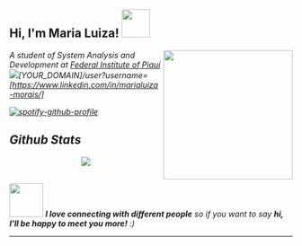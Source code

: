 <h2> Hi, I'm Maria Luiza! <img src="https://shorturl.at/yHnfV" width="50"></h2>
<img align='right' src="https://shorturl.at/lYHwy" width="230">
<p><em>A student of System Analysis and Development at <a href="https://www.ifpi.edu.br/">Federal Institute of Piauí</a><img src="https://shorturl.at/lxYx6" 

[YOUR_DOMAIN]/user?username=[https://www.linkedin.com/in/marialuiza-morais/]


[![spotify-github-profile](https://spotify-github-profile.kittinanx.com/api/view?uid=14uzegibvp8xtptd6svfoyfc1&cover_image=true&theme=natemoo-re&show_offline=false&background_color=121212&interchange=false&bar_color=e8c517&bar_color_cover=false)](https://github.com/kittinan/spotify-github-profile)

## Github Stats  
<div align="center"><img src="https://github-readme-stats.vercel.app/api?username=malusccp&show_icons=true&count_private=true&hide_border=true" align="center" /></div>  

<br/>  

<img src="https://media.giphy.com/media/VgCDAzcKvsR6OM0uWg/giphy.gif" width="60"> <em><b>I love connecting with different people</b> so if you want to say <b>hi, I'll be happy to meet you more!</b> :)</em>

---
